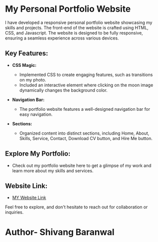 # My Personal Portfolio Website

I have developed a responsive personal portfolio website showcasing my skills and projects. The front-end of the website is crafted using HTML, CSS, and Javascript. The website is designed to be fully responsive, ensuring a seamless experience across various devices.

## Key Features:

- **CSS Magic:**
  - Implemented CSS to create engaging features, such as transitions on my photo.
  - Included an interactive element where clicking on the moon image dynamically changes the background color.

- **Navigation Bar:**
  - The portfolio website features a well-designed navigation bar for easy navigation.

- **Sections:**
  - Organized content into distinct sections, including Home, About, Skills, Service, Contact, Download CV button, and Hire Me button.

## Explore My Portfolio:

  - Check out my portfolio website here to get a glimpse of my work and learn more about my skills and services.

## Website Link:
  - [MY Website Link](https://hemlata3010.github.io/My-personal-Portfolio-Website/)

Feel free to explore, and don't hesitate to reach out for collaboration or inquiries.

<h1>Author- Shivang Baranwal</h1>
